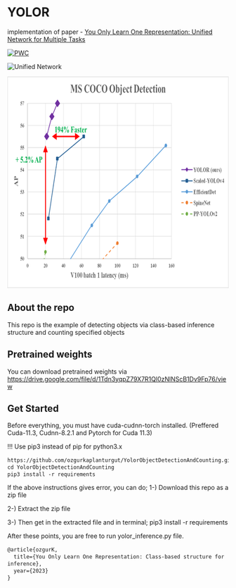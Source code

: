 # YOLOR
implementation of paper - [You Only Learn One Representation: Unified Network for Multiple Tasks](https://arxiv.org/abs/2105.04206)

[![PWC](https://img.shields.io/endpoint.svg?url=https://paperswithcode.com/badge/you-only-learn-one-representation-unified/real-time-object-detection-on-coco)](https://paperswithcode.com/sota/real-time-object-detection-on-coco?p=you-only-learn-one-representation-unified)

![Unified Network](https://github.com/WongKinYiu/yolor/blob/main/figure/unifued_network.png)

<img src="https://github.com/WongKinYiu/yolor/blob/main/figure/performance.png" height="480">

## About the repo

This repo is the example of detecting objects via class-based inference structure and counting specified objects

## Pretrained weights

You can download pretrained weights via https://drive.google.com/file/d/1Tdn3yqpZ79X7R1Ql0zNlNScB1Dv9Fp76/view

## Get Started

Before everything, you must have cuda-cudnn-torch installed. (Preffered Cuda-11.3, Cudnn-8.2.1 and Pytorch for Cuda 11.3)

!!! Use pip3 instead of pip for python3.x 

```
https://github.com/ozgurkaplanturgut/YolorObjectDetectionAndCounting.git
cd YolorObjectDetectionAndCounting
pip3 install -r requirements
```

If the above instructions gives error, you can do;
1-) Download this repo as a zip file

2-) Extract the zip file

3-) Then get in the extracted file and in terminal; pip3 install -r requirements

After these points, you are free to run yolor_inference.py file.


```
@article{ozgurK,
  title={You Only Learn One Representation: Class-based structure for inference},
  year={2023}
}
```
